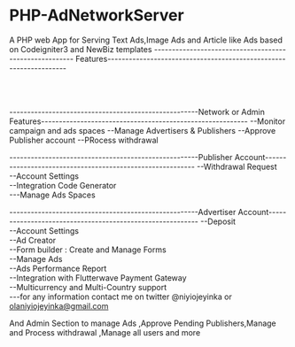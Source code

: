 # PHP-AdNetworkServer
A PHP web App for Serving Text Ads,Image Ads and Article like Ads based on Codeigniter3 and NewBiz templates
------------------------------------------------------- Features------------------------------------------------------------------



<br><br>

-----------------------------------------------------Network or Admin Features----------------------------------------------------------
--Monitor campaign and ads spaces
--Manage Advertisers & Publishers
--Approve Publisher account
--PRocess withdrawal



-----------------------------------------------------Publisher Account----------------------------------------------------------
--Withdrawal Request<br>
--Account Settings<br>
--Integration Code Generator<br>
---Manage Ads Spaces<br>


-----------------------------------------------------Advertiser Account----------------------------------------------------------
--Deposit<br>
--Account Settings<br>
--Ad Creator<br>
--Form builder : Create and Manage Forms <br>
--Manage Ads<br>
--Ads Performance Report <br>
--Integration with Flutterwave Payment Gateway<br>
--Multicurrency and Multi-Country support<br>
---for any information contact me on twitter @niyiojeyinka or olaniyiojeyinka@gmail.com

And Admin Section to manage Ads ,Approve Pending Publishers,Manage and Process withdrawal ,Manage all users and more

